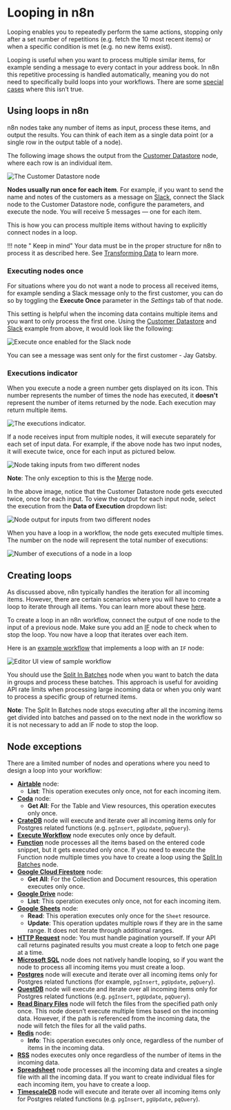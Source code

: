 # Looping in n8n

Looping enables you to repeatedly perform the same actions, stopping only after a set number of repetitions (e.g. fetch the 10 most recent items) or when a specific condition is met (e.g. no new items exist).

Looping is useful when you want to process multiple similar items, for example sending a message to every contact in your address book. In n8n this repetitive processing is handled automatically, meaning you do not need to specifically build loops into your workflows. There are some [special cases](#node-exceptions) where this isn’t true.

## Using loops in n8n

n8n nodes take any number of items as input, process these items, and output the results. You can think of each item as a single data point (or a single row in the output table of a node).

The following image shows the output from the [Customer Datastore](/integrations/nodes/n8n-nodes-base.n8nTrainingCustomerDatastore/) node, where each row is an individual item.

![The Customer Datastore node](/_images/flow-logic/looping/customer_datastore_node.png)

**Nodes usually run once for each item**. For example, if you want to send the name and notes of the customers as a message on [Slack](/integrations/nodes/n8n-nodes-base.slack/), connect the Slack node to the Customer Datastore node, configure the parameters, and execute the node. You will receive 5 messages — one for each item.

This is how you can process multiple items without having to explicitly connect nodes in a loop.

!!! note " Keep in mind"
    Your data must be in the proper structure for n8n to process it as described here. See [Transforming Data](/data/transforming-data/) to learn more.


### Executing nodes once

For situations where you do not want a node to process all received items, for example sending a Slack message only to the first customer, you can do so by toggling the **Execute Once** parameter in the *Settings* tab of that node.

This setting is helpful when the incoming data contains multiple items and you want to only process the first one. Using the [Customer Datastore](/integrations/nodes/n8n-nodes-base.n8nTrainingCustomerDatastore/) and [Slack](/integrations/nodes/n8n-nodes-base.slack/) example from above, it would look like the following:

![Execute once enabled for the Slack node](/_images/flow-logic/looping/execute_once.png)

You can see a message was sent only for the first customer - Jay Gatsby.

### Executions indicator

When you execute a node a green number gets displayed on its icon. This number represents the number of times the node has executed, it **doesn't** represent the number of items returned by the node. Each execution may return multiple items.

![The executions indicator.](/_images/flow-logic/looping/executions_indicator.png)

If a node receives input from multiple nodes, it will execute separately for each set of input data. For example, if the above node has two input nodes, it will execute twice, once for each input as pictured below.

![Node taking inputs from two different nodes](/_images/flow-logic/looping/multiple_inputs.png)

**Note**: The only exception to this is the [Merge](/integrations/core-nodes/n8n-nodes-base.merge/) node.

In the above image, notice that the Customer Datastore node gets executed twice, once for each input. To view the output for each input node, select the execution from the **Data of Execution** dropdown list:

![Node output for inputs from two different nodes](/_images/flow-logic/looping/multiple_outputs.png)

When you have a loop in a workflow, the node gets executed multiple times. The number on the node will represent the total number of executions:

![Number of executions of a node in a loop](/_images/flow-logic/looping/loop_executions.png)

## Creating loops

As discussed above, n8n typically handles the iteration for all incoming items. However, there are certain scenarios where you will have to create a loop to iterate through all items. You can learn more about these [here](#node-exceptions).

To create a loop in an n8n workflow, connect the output of one node to the input of a previous node. Make sure you add an [IF](/integrations/core-nodes/n8n-nodes-base.if/) node to check when to stop the loop. You now have a loop that iterates over each item.

Here is an [example workflow](https://n8n.io/workflows/1130) that implements a loop with an `IF` node:

![Editor UI view of sample workflow](/_images/flow-logic/looping/example_workflow.png)

You should use the [Split In Batches](/integrations/core-nodes/n8n-nodes-base.splitInBatches/) node when you want to batch the data in groups and process these batches. This approach is useful for avoiding API rate limits when processing large incoming data or when you only want to process a specific group of returned items.

**Note**: The Split In Batches node stops executing after all the incoming items get divided into batches and passed on to the next node in the workflow so it is not necessary to add an IF node to stop the loop.

## Node exceptions

There are a limited number of nodes and operations where you need to design a loop into your workflow:

* [**Airtable**](/integrations/nodes/n8n-nodes-base.airtable/) node:
	* **List**: This operation executes only once, not for each incoming item.
* [**Coda**](/integrations/nodes/n8n-nodes-base.coda/) node:
	* **Get All**: For the Table and View resources, this operation executes only once.
* [**CrateDB**](/integrations/nodes/n8n-nodes-base.crateDb/) node will execute and iterate over all incoming items only for Postgres related functions (e.g. `pgInsert`, `pgUpdate`, `pqQuery`).
* [**Execute Workflow**](/integrations/core-nodes/n8n-nodes-base.executeWorkflow/) node executes only once by default.
* [**Function**](/integrations/core-nodes/n8n-nodes-base.function/) node processes all the items based on the entered code snippet, but it gets executed only once. If you need to execute the Function node multiple times you have to create a loop using the [Split In Batches](/integrations/core-nodes/n8n-nodes-base.splitInBatches/) node.
* [**Google Cloud Firestore**](/integrations/nodes/n8n-nodes-base.googleCloudFirestore/) node:
	* **Get All**: For the Collection and Document resources, this operation executes only once.
* [**Google Drive**](/integrations/nodes/n8n-nodes-base.googleDrive/) node:
	* **List**: This operation executes only once, not for each incoming item.
* [**Google Sheets**](/integrations/nodes/n8n-nodes-base.googleSheets/) node:
	* **Read**: This operation executes only once for the `Sheet` resource.
	* **Update**: This operation updates multiple rows if they are in the same range. It does not iterate through additional ranges.
* [**HTTP Request**](/integrations/core-nodes/n8n-nodes-base.httpRequest/) node: You must handle pagination yourself. If your API call returns paginated results you must create a loop to fetch one page at a time.
* [**Microsoft SQL**](/integrations/nodes/n8n-nodes-base.microsoftSql/) node does not natively handle looping, so if you want the node to process all incoming items you must create a loop.
* [**Postgres**](/integrations/nodes/n8n-nodes-base.postgres/) node will execute and iterate over all incoming items only for Postgres related functions (for example, `pgInsert`, `pgUpdate`, `pqQuery`).
* [**QuestDB**](/integrations/nodes/n8n-nodes-base.questDb/) node will execute and iterate over all incoming items only for Postgres related functions (e.g. `pgInsert`, `pgUpdate`, `pqQuery`).
* [**Read Binary Files**](/integrations/core-nodes/n8n-nodes-base.readBinaryFiles/) node will fetch the files from the specified path only once. This node doesn’t execute multiple times based on the incoming data. However, if the path is referenced from the incoming data, the node will fetch the files for all the valid paths.
* [**Redis**](/integrations/nodes/n8n-nodes-base.redis/) node:
	* **Info**: This operation executes only once, regardless of the number of items in the incoming data.
* [**RSS**](/integrations/core-nodes/n8n-nodes-base.rssFeedRead/) nodes executes only once regardless of the number of items in the incoming data.
* [**Spreadsheet**](/integrations/core-nodes/n8n-nodes-base.spreadsheetFile/) node processes all the incoming data and creates a single file with all the incoming data. If you want to create individual files for each incoming item, you have to create a loop.
* [**TimescaleDB**](/integrations/nodes/n8n-nodes-base.timescaleDb/) node will execute and iterate over all incoming items only for Postgres related functions (e.g. `pgInsert`, `pgUpdate`, `pqQuery`).
